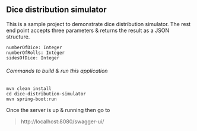 ## Dice distribution simulator

This is a sample project to demonstrate dice distribution simulator. The rest end point accepts three parameters & returns the result as a JSON structure.
```
numberOfDice: Integer
numberOfRolls: Integer
sidesOfDice: Integer
```

###### Commands to build & run this application
```
mvn clean install
cd dice-distribution-simulator
mvn spring-boot:run 
```

Once the server is up & running then go to

> http://localhost:8080/swagger-ui/
